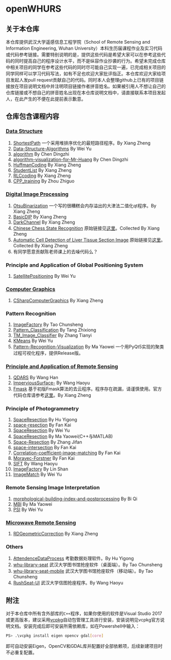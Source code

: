 # openWHURS

## 关于本仓库

本仓库提供武汉大学遥感信息工程学院（School of Remote Sensing and Information Engineering, Wuhan University）本科生历届课程作业及实习代码或代码参考链接。需要特别说明的是，提供这些代码是希望大家可以在参考这些代码的同时提高自己的程序设计水平，而不是纵容作业抄袭的行为。希望未完成仓库中相关项目的同学在参考这些代码的同时尽可能自己实现一遍，已完成相关项目的同学同样可以学习代码写法，如有不足也欢迎大家批评指正。本仓库欢迎大家给项目发起人发pull request贡献自己的代码。同时本人会整理github上已有的项目链接放在项目说明文档中并注明项目链接作者拼音姓名。如果被引用人不想让自己的仓库链接或不想自己的拼音姓名出现在本仓库说明文档中，请直接联系本项目发起人，在此产生的不便在此提前表示歉意。

## 仓库包含课程内容

### [Data Structure](https://github.com/xzsunbest/openWHURS/tree/master/DataStructure)

1. [ShortestPath](https://github.com/xzsunbest/openWHURS/tree/master/DataStructure/ShortestPath) 一个采用堆排序优化的最短路径程序。By Xiang Zheng
2. [Data-Structure-Algorithms](https://github.com/WeiYu184/Data-Structure-Algorithms) By Wei Yu
3. [algorithm](https://github.com/cgADNcdz/algorithm) By Chen Dingzhi
4. [algorithm-visualization-for-Mr-Huang](https://github.com/cgADNcdz/algorithm-visualization-for-Mr-Huang) By Chen Dingzhi
5. [HuffmanCoding](https://github.com/xzsunbest/openWHURS/tree/master/DataStructure/HuffmanCoding) By Xiang Zheng
6. [StudentList](https://github.com/xzsunbest/openWHURS/tree/master/DataStructure/StudentList) By Xiang Zheng
7. [RLCcoding](https://github.com/xzsunbest/openWHURS/tree/master/DataStructure/RLCcoding) By Xiang Zheng
8. [CPP_training](https://github.com/zhouzhikwo/CPP_training) By Zhou Zhiguo

### [Digital Image Processing](https://github.com/xzsunbest/openWHURS/tree/master/DigitalImageProcessing)

1. [OtsuBinarization](https://github.com/xzsunbest/openWHURS/tree/master/DigitalImageProcessing/OtsuBinarization) 一个写的很糟糕会内存溢出的大津法二值化qt程序。By Xiang Zheng
2. [BasicDIP](https://github.com/xzsunbest/openWHURS/tree/master/DigitalImageProcessing/BasicDIP) By Xiang Zheng
3. [DarkChannel](https://github.com/xzsunbest/openWHURS/tree/master/DigitalImageProcessing/DarkChannel) By Xiang Zheng
4. [Chinese Chess State Recognition](https://github.com/xzsunbest/openWHURS/tree/master/DigitalImageProcessing/ChineseChessStateRecognition) 原始链接见[这里](https://web.stanford.edu/class/ee368/Project_Autumn_1516/index.html)。Collected By Xiang Zheng
5. [Automatic Cell Detection of Liver Tissue Section Image](https://github.com/xzsunbest/openWHURS/tree/master/DigitalImageProcessing/AutomaticCellDetectionOfLiverTissueSectionImage) 原始链接见[这里](https://web.stanford.edu/class/ee368/Project_Autumn_1617/index.html)。Collected By Xiang Zheng
6. 有同学愿意贡献陈老师课上的去噪代码么？

### Principle and Application of Global Positioning System

1. [SatellitePositioning](https://github.com/WeiYu184/SatellitePositioning) By Wei Yu

### [Computer Graphics](https://github.com/xzsunbest/openWHURS/tree/master/ComputerGraphics)

1. [CSharpComputerGraphics](https://github.com/xzsunbest/openWHURS/tree/master/ComputerGraphics/CSharpComputerGraphics) By Xiang Zheng

### Pattern Recognition

1. [ImageFactory](https://github.com/CS-Tao/ImageFactory) By Tao Chunsheng
2. [Pattern_Classification](https://github.com/district10/Pattern_Classification) By Tang Zhixiong
3. [TM_Image_Classifier](https://github.com/Rootian/TM_Image_Classifier) By Zhang Tianyi
4. [KMeans](https://github.com/WeiYu184/KMeans) By Wei Yu
5. [Pattern-Recognition-Visualization](https://github.com/YW-Ma/Pattern-Recognition-Visualizer) By Ma Yaowei 一个用PyQt5实现的聚类过程可视化程序，提供Release版。

### [Principle and Application of Remote Sensing](https://github.com/xzsunbest/openWHURS/tree/master/PrincipleAndApplicationOfRemoteSensing)

1. [QDARS](https://github.com/HanwGeek/QDARS) By Wang Han
2. [ImperviousSurface-](https://github.com/spAurora/ImperviousSurface-) By Wang Haoyu
3. [Fmask](https://github.com/xzsunbest/openWHURS/tree/master/PrincipleAndApplicationOfRemoteSensing/Fmask) 基于初版Fmask算法的去云程序。程序存在疏漏，请谨慎使用。官方代码仓库请参考[这里](<https://github.com/GERSL/Fmask>)。By Xiang Zheng

### Principle of Photogrammetry

1. [SpaceResection](https://github.com/HPDell/SpaceResection) By Hu Yigong
2. [space-resection](https://github.com/fan0210/space-resection) By Fan Kai
3. [SpaceResection](https://github.com/WeiYu184/SpaceResection) By Wei Yu
4. [SpaceResection](https://github.com/Priority-At-Next-Intersection/SpaceResection) By Ma Yaowei(C++与MATLAB)
5. [Space-Resection](https://github.com/Fang-Lansheng/Space-Resection) By Zhang Jifan
6. [space-intersection](https://github.com/fan0210/space-intersection) By Fan Kai
7. [Correlation-coefficient-image-matching](https://github.com/fan0210/Correlation-coefficient-image-matching) By Fan Kai
8. [Moravec-Forstner](https://github.com/fan0210/Moravec-Forstner) By Fan Kai
9. [SIFT](https://github.com/spAurora/SIFT) By Wang Haoyu
10. [ImageFactory](https://github.com/WHULS/ImageFactory) By Lin Shan
11. [ImageMatch](https://github.com/WeiYu184/ImageMatch) By Wei Yu

### Remote Sensing Image Interpretation

1. [morphological-building-index-and-postprocessing](https://github.com/BiQiWHU/morphological-building-index-and-postprocessing) By Bi Qi
2. [MBI](https://github.com/Priority-At-Next-Intersection/MBI) By Ma Yaowei
3. [PSI](https://github.com/WeiYu184/PSI) By Wei Yu

### [Microwave Remote Sensing](https://github.com/xzsunbest/openWHURS/tree/master/MicrowaveRemoteSensing)

1. [RDGeometricCorrection](https://github.com/xzsunbest/openWHURS/tree/master/MicrowaveRemoteSensing/RDGeometricCorrection) By Xiang Zheng

### Others

1. [AttendenceDataProcess](https://github.com/HPDell/AttendenceDataProcess) 考勤数据处理软件。By Hu Yigong
2. [whu-library-seat](https://github.com/CS-Tao/whu-library-seat) 武汉大学图书馆抢座软件（桌面端）。By Tao Chunsheng
3. [whu-library-seat-mobile](https://github.com/CS-Tao/whu-library-seat-mobile) 武汉大学图书馆抢座软件（移动端）。By Tao Chunsheng
4. [RushSeat-UI](https://github.com/spAurora/RushSeat-UI) 武汉大学信图抢座程序。By Wang Haoyu

## 附注

对于本仓库中所有含外部库的`C++`程序，如果你使用的软件是Visual Studio 2017或更高版本，建议采用[vcpkg](https://github.com/microsoft/vcpkg)自动包管理工具进行安装，安装说明见vcpkg官方说明文档。安装完成后即可安装所需依赖库，如在Powershell中输入：

```bash
PS> .\vcpkg install eigen opencv gdal[core]
```

即可自动安装Eigen，OpenCV和GDAL库并配置好全部依赖项，后续新建项目时不必重复配置。
